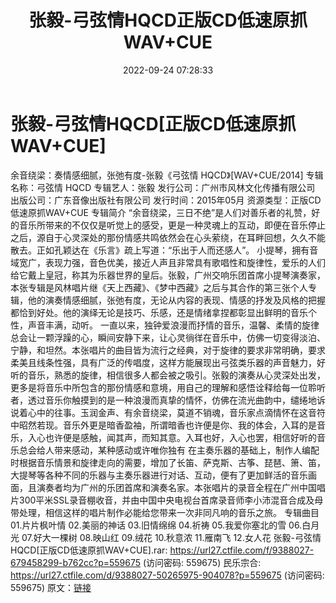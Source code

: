 ﻿---
title: 张毅-弓弦情HQCD正版CD低速原抓WAV+CUE
date: 2022-09-24 07:28:33
categories: 古典音乐、新世纪、纯音雅乐
tags: 纯音雅乐
---
# 张毅-弓弦情HQCD[正版CD低速原抓WAV+CUE]

余音绕梁：奏情感细腻，张弛有度-张毅《弓弦情 HQCD》[WAV+CUE/2014]
专辑名称：弓弦情 HQCD
专辑艺人：张毅
发行公司：广州市风林文化传播有限公司
出版公司：广东音像出版社有限公司
发行时间：2015年05月
资源类型：正版CD低速原抓WAV+CUE
专辑简介
“余音绕梁，三日不绝”是人们对善乐者的礼赞，好的音乐所带来的不仅仅是听觉上的感受，更是一种灵魂上的互动，即便在音乐停止之后，源自于心灵深处的那份情感共鸣依然会在心头萦绕，在耳畔回想，久久不能散去。正如孔颖达在《乐言》疏上写道：“乐出于人而还感人”。
小提琴，拥有音域宽广，表现力强，音色优美，接近人声且非常具有歌唱性和旋律性，爱乐的人们给它戴上皇冠，称其为乐器世界的皇后。张毅，广州交响乐团首席小提琴演奏家，本张专辑是风林唱片继《天上西藏》、《梦中西藏》之后与其合作的第三张个人专辑，他的演奏情感细腻，张弛有度，无论从内容的表现、情感的抒发及风格的把握都恰到好处。他的演绎无论是技巧、乐感，还是情绪拿捏都彰显出鲜明的音乐个性，声音丰满，动听。
一直以来，独钟爱浪漫而抒情的音乐，温馨、柔情的旋律总会让一颗浮躁的心，瞬间安静下来，让心灵徜徉在音乐中，仿佛一切变得淡泊、宁静，和坦然。本张唱片的曲目皆为流行之经典，对于旋律的要求非常明确，要求柔美且线条性强，具有广泛的传唱度，这样方能展现出弓弦类乐器的声音魅力，好听的音乐，熟悉的旋律，相信很多人都会被之吸引。张毅的演奏从心灵深处出发，更多是将音乐中所包含的那份情感和意境，用自己的理解和感悟诠释给每一位聆听者，透过音乐你触摸到的是一种浪漫而真挚的情怀，仿佛在流光曲韵中，缱绻地诉说着心中的往事。玉润金声、有余音绕梁，莫道不销魂，音乐家点滴情怀在这音符中昭然若现。音乐外更是暗香盈袖，所谓暗香也许便是你、我的体会，入耳的是音乐，入心也许便是感触，闻其声，而知其意。入耳也好，入心也罢，相信好听的音乐总会给人带来感动，某种感动或许唯你独有
在主奏乐器的基础上，制作人编配时根据音乐情景和旋律走向的需要，增加了长笛、萨克斯、古筝、琵琶、箫、笛，大提琴等各种不同的乐器与主奏乐器进行对话、互动，便有了更加鲜活的音乐画面，且演奏者均为广州的乐团首席和演奏名家。本张唱片的录音全程在广州中国唱片300平米SSL录音棚收音，并由中国中央电视台首席录音师李小沛混音合成及母带处理，相信这样的唱片制作必能给您带来一次非同凡响的音乐之旅。
专辑曲目
01.片片枫叶情
02.美丽的神话
03.旧情绵绵
04.祈祷
05.我爱你塞北的雪
06.白月光
07.好大一棵树
08.映山红
09.绒花
10.秋意浓
11.雁南飞
12.女人花
张毅-弓弦情HQCD[正版CD低速原抓WAV+CUE].rar: https://url27.ctfile.com/f/9388027-679458299-b762cc?p=559675
(访问密码: 559675)
民乐宗合: https://url27.ctfile.com/d/9388027-50265975-904078?p=559675
(访问密码: 559675)
原文：[链接](https://blog.sina.com.cn/s/blog_1647c7e7601030zk4.html)